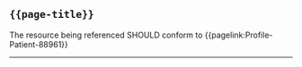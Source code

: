 ## `{{page-title}}`

The resource being referenced SHOULD conform to {{pagelink:Profile-Patient-88961}}

---